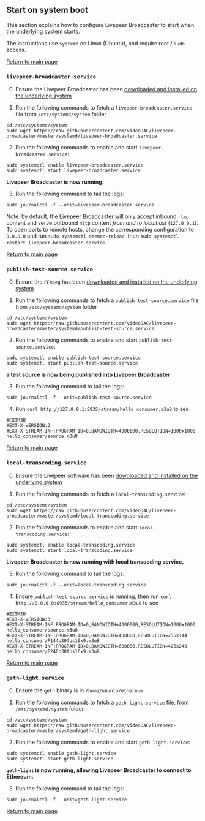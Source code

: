 ## Start on system boot

This section explains how to configure Livepeer Broadcaster to start when the underlying system starts.

The instructions use `systemd` on Linux (Ubuntu), and require root / `sudo` access. 

[Return to main page](./README.md#next-steps)

### `livepeer-broadcaster.service`

0. Ensure the Livepeer Broadcaster has been [downloaded and installed on the underlying system](#minimum-setup)

1. Run the following commands to fetch a `livepeer-broadcaster.service` file from `/etc/systemd/system` folder
```
cd /etc/systemd/system
sudo wget https://raw.githubusercontent.com/videoDAC/livepeer-broadcaster/master/systemd/livepeer-broadcaster.service
```

2. Run the following commands to enable and start `livepeer-broadcaster.service`:
```
sudo systemctl enable livepeer-broadcaster.service
sudo systemctl start livepeer-broadcaster.service
```

**Livepeer Broadcaster is now running.**

3. Run the following command to tail the logs:
```
sudo journalctl -f --unit=livepeer-broadcaster.service
```

Note: by default, the Livepeer Broadcaster will only accept inbound `rtmp` content and serve outbound `http` content _from and to localhost_ (`127.0.0.1`). To open ports to remote hosts, change the corresponding configuration to `0.0.0.0` and run `sudo systemctl daemon-reload`, then `sudo systemctl restart livepeer-broadcaster.service`.

[Return to main page](./README.md#next-steps)

### `publish-test-source.service`

0. Ensure the `FFmpeg` has been [downloaded and installed on the underlying system](#minimum-setup)

1. Run the following commands to fetch a `publish-test-source.service` file from `/etc/systemd/system` folder
```
cd /etc/systemd/system
sudo wget https://raw.githubusercontent.com/videoDAC/livepeer-broadcaster/master/systemd/publish-test-source.service
```

2. Run the following commands to enable and start `publish-test-source.service`:
```
sudo systemctl enable publish-test-source.service
sudo systemctl start publish-test-source.service
```

**a test source is now being published into Livepeer Broadcaster**

3. Run the following command to tail the logs:
```
sudo journalctl -f --unit=publish-test-source.service
```

4. Run `curl http://127.0.0.1:8935/stream/hello_consumer.m3u8` to see
```
#EXTM3U
#EXT-X-VERSION:3
#EXT-X-STREAM-INF:PROGRAM-ID=0,BANDWIDTH=4000000,RESOLUTION=1000x1000
hello_consumer/source.m3u8
```

[Return to main page](./README.md#next-steps)

### `local-transcoding.service`

0. Ensure the Livepeer software has been [downloaded and installed on the underlying system](#minimum-setup)

1. Run the following commands to fetch a `local-transcoding.service`:
```
cd /etc/systemd/system
sudo wget https://raw.githubusercontent.com/videoDAC/livepeer-broadcaster/master/systemd/local-transcoding.service
```

2. Run the following commands to enable and start `local-transcoding.service`:
```
sudo systemctl enable local-transcoding.service
sudo systemctl start local-transcoding.service
```

**Livepeer Broadcaster is now running with local transcoding service.**

3. Run the following command to tail the logs:
```
sudo journalctl -f --unit=local-transcoding.service
```

4. Ensure `publish-test-source.service` is running, then run `curl http://0.0.0.0:8935/stream/hello_consumer.m3u8` to see
```
#EXTM3U
#EXT-X-VERSION:3
#EXT-X-STREAM-INF:PROGRAM-ID=0,BANDWIDTH=4000000,RESOLUTION=1000x1000
hello_consumer/source.m3u8
#EXT-X-STREAM-INF:PROGRAM-ID=0,BANDWIDTH=400000,RESOLUTION=256x144
hello_consumer/P144p30fps16x9.m3u8
#EXT-X-STREAM-INF:PROGRAM-ID=0,BANDWIDTH=600000,RESOLUTION=426x240
hello_consumer/P240p30fps16x9.m3u8
```

[Return to main page](./README.md#next-steps)

### `geth-light.service`

0. Ensure the `geth` binary is in `/home/ubuntu/ethereum`

1. Run the following commands to fetch a `geth-light.service` file, from `/etc/systemd/system` folder
```
cd /etc/systemd/system
sudo wget https://raw.githubusercontent.com/videoDAC/livepeer-broadcaster/master/systemd/geth-light.service
```

2. Run the following commands to enable and start `geth-light.service`:
```
sudo systemctl enable geth-light.service
sudo systemctl start geth-light.service
```

**`geth-light` is now running, allowing Livepeer Broadcaster to connect to Ethereum.**

3. Run the following command to tail the logs:
```
sudo journalctl -f --unit=geth-light.service
```

[Return to main page](./README.md#next-steps)

